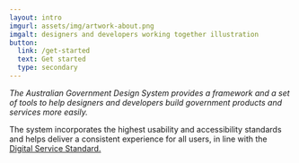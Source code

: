```yaml
---
layout: intro
imgurl: assets/img/artwork-about.png
imgalt: designers and developers working together illustration
button:
  link: /get-started
  text: Get started
  type: secondary
---
```


*The Australian Government Design System provides a framework and a set of tools to help designers and developers build government products and services more easily.*

The system incorporates the highest usability and accessibility standards and helps deliver a consistent experience for all users, in line with the [Digital Service Standard.](https://www.dta.gov.au/standard/)
